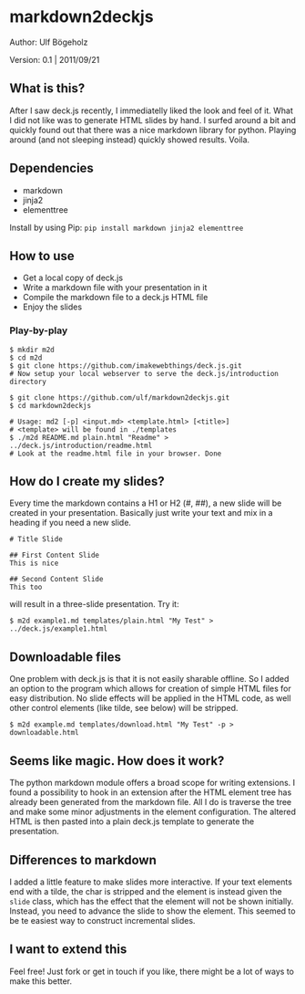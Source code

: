 # markdown2deckjs

Author: Ulf Bögeholz

Version: 0.1 | 2011/09/21

## What is this?

After I saw deck.js recently, I immediatelly liked the look and feel of it. What I did not like was to generate HTML slides by hand. I surfed around a bit and quickly found out that there was a nice markdown library for python. Playing around (and not sleeping instead) quickly showed results. Voila.

## Dependencies

* markdown
* jinja2
* elementtree

Install by using Pip: `pip install markdown jinja2 elementtree`

## How to use

* Get a local copy of deck.js
* Write a markdown file with your presentation in it
* Compile the markdown file to a deck.js HTML file
* Enjoy the slides

### Play-by-play

    $ mkdir m2d
    $ cd m2d
    $ git clone https://github.com/imakewebthings/deck.js.git
    # Now setup your local webserver to serve the deck.js/introduction directory
    
    $ git clone https://github.com/ulf/markdown2deckjs.git
    $ cd markdown2deckjs
    
    # Usage: md2 [-p] <input.md> <template.html> [<title>]
    # <template> will be found in ./templates
    $ ./m2d README.md plain.html "Readme" > ../deck.js/introduction/readme.html
    # Look at the readme.html file in your browser. Done

## How do I create my slides?

Every time the markdown contains a H1 or H2 (#, ##), a new slide will be created in your presentation. Basically just write your text and mix in a heading if you need a new slide.

    # Title Slide
	
	## First Content Slide
	This is nice
	
	## Second Content Slide
	This too

will result in a three-slide presentation. Try it:
  
    $ m2d example1.md templates/plain.html "My Test" > ../deck.js/example1.html


## Downloadable files

One problem with deck.js is that it is not easily sharable offline. So I added an option to the program which allows for creation of simple HTML files for easy distribution. No slide effects will be applied in the HTML code, as well other control elements (like tilde, see below) will be stripped.

    $ m2d example.md templates/download.html "My Test" -p > downloadable.html

## Seems like magic. How does it work?

The python markdown module offers a broad scope for writing extensions. I found a possibility to hook in an extension after the HTML element tree has already been generated from the markdown file. All I do is traverse the tree and make some minor adjustments in the element configuration. The altered HTML is then pasted into a plain deck.js template to generate the presentation.

## Differences to markdown

I added a little feature to make slides more interactive. If your text elements end with a tilde, the char is stripped and the element is instead given the `slide` class, which has the effect that the element will not be shown initially. Instead, you need to advance the slide to show the element. This seemed to be te easiest way to construct incremental slides.

## I want to extend this

Feel free! Just fork or get in touch if you like, there might be a lot of ways to make this better.

